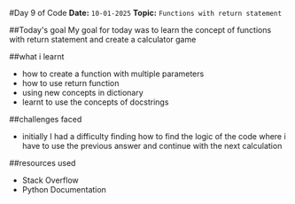 #Day 9 of Code
**Date:** `10-01-2025`
**Topic:** `Functions with return statement`


##Today's goal
My goal for today was to learn the concept of functions with return statement and create a calculator game

##what i learnt
- how to create a function with multiple parameters 
- how to use return function 
- using new concepts in dictionary 
- learnt to use the concepts of docstrings

##challenges faced
- initially I had a difficulty finding how to find the logic of the code where i have to use the previous answer and continue with the next calculation

##resources used
- Stack Overflow 
- Python Documentation

